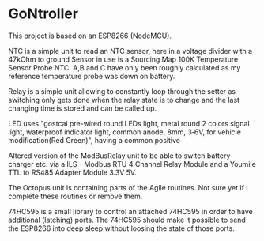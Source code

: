 # GoNtroller

This project is based on an ESP8266 (NodeMCU).

NTC is a simple unit to read an NTC sensor, here in a voltage divider with a 47kOhm to ground
Sensor in use is a Sourcing Map 100K Temperature Sensor Probe NTC.
A,B and C have only been roughly calculated as my reference temperature probe was down on battery.

Relay is a simple unit allowing to constantly loop through the setter as switching only gets done
when the relay state is to change and the last changing time is stored and can be called up.

LED uses "gostcai pre-wired round LEDs light, metal round 2 colors signal light, waterproof indicator
light, common anode, 8mm, 3‑6V, for vehicle modification(Red Green)", having a common positive 

Altered version of the ModBusRelay unit to be able to switch battery charger etc. via a
ILS - Modbus RTU 4 Channel Relay Module and a Youmile TTL to RS485 Adapter Module 3.3V 5V.

The Octopus unit is containing parts of the Agile routines. Not sure yet if I complete these routines or remove them.

74HC595 is a small library to control an attached 74HC595 in order to have additional (latching) ports.
The 74HC595 should make it possible to send the ESP8266 into deep sleep without loosing the state of those ports.
